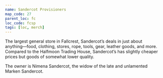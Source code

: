 ```yaml
---
name: Sandercot Provisioners
map_code: 27
parent_loc: fc
loc_code: fcsp
tags: [loc, merch]
---
```

The largest general store in Fallcrest, Sandercot’s deals in just about anything—food, clothing, stores, rope, tools, gear, leather goods, and more. Compared to the Halfmoon Trading House, Sandercot’s has slightly cheaper prices but goods of somewhat lower quality.

The owner is Nimena Sandercot, the widow of the late and unlamented Marken Sandercot.